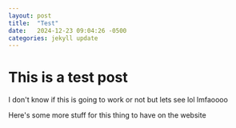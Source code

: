 ```yaml
---
layout: post
title:  "Test"
date:   2024-12-23 09:04:26 -0500
categories: jekyll update
---
```

# This is a test post
I don't know if this is going to work or not but lets see lol lmfaoooo

Here's some more stuff for this thing to have on the website